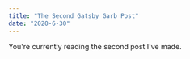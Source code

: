 ```yaml
---
title: "The Second Gatsby Garb Post"
date: "2020-6-30"
---
```


You're currently reading the second post I've made.